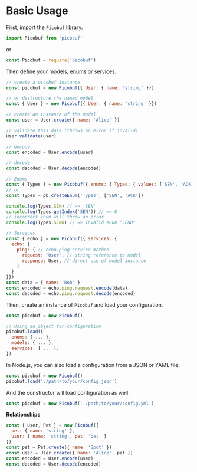 # Basic Usage

First, import the `Picobuf` library.

```js
import Picobuf from 'picobuf'
```
or
```js
const Picobuf = require('picobuf')
```

Then define your models, enums or services.

```js
// create a picobuf instance
const picobuf = new Picobuf({ User: { name: 'string' }})

// or destructure the named model
const { User } = new Picobuf({ User: { name: 'string' }})

// create an instance of the model
const user = User.create({ name: 'Alice' })

// validate this data (throws an error if invalid)
User.validate(user)

// encode
const encoded = User.encode(user)

// decode
const decoded = User.decode(encoded)

// Enums
const { Types } = new Picobuf({ enums: { Types: { values: ['SEN', 'ACK'] }}})
// or
const Types = pb.createEnum('Types', ['SEN', 'ACK'])

console.log(Types.SEN) // => 'SEN'
console.log(Types.getIndex('SEN')) // => 0
// incorrect enum will throw an error
console.log(Types.SEND) // => Invalid enum "SEND"

// Services
const { echo } = new Picobuf({ services: {
  echo: {
    ping: { // echo.ping service method
      request: 'User', // string reference to model
      response: User, // direct use of model instance
    }
  }
}})
const data = { name: 'Bob' }
const encoded = echo.ping.request.encode(data)
const decoded = echo.ping.request.decode(encoded)
```

Then, create an instance of `Picobuf` and load your configuration.

```js
const picobuf = new Picobuf()

// Using an object for configuration
picobuf.load({
  enums: { ... },
  models: { ... },
  services: { ... },
})
```

In Node.js, you can also load a configuration from a JSON or YAML file:

```js
const picobuf = new Picobuf()
picobuf.load('./path/to/your/config.json')
```

And the constructor will load configuration as well:

```js
const picobuf = new Picobuf('./path/to/your/config.yml')
```

**Relationships**

```js
const { User, Pet } = new Picobuf({
  pet: { name: 'string' },
  user: { name: 'string', pet: 'pet' }
})
const pet = Pet.create({ name: 'Spot' })
const user = User.create({ name: 'Alice', pet })
const encoded = User.encode(user)
const decoded = User.decode(encoded)
```
